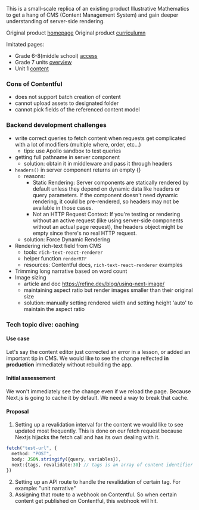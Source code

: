 This is a small-scale replica of an existing product Illustrative Mathematics to get a hang of CMS (Content Management System) and gain deeper understanding of server-side rendering. 

Original product [homepage](https://illustrativemathematics.org/)
Original product [curriculumn](https://accessim.org/6-8/grade-7/unit-1?a=teacher)

Imitated pages:
- Grade 6-8(middle school) [access](https://im-stella.vercel.app/curriculum/ms)
- Grade 7 units [overview](https://im-stella.vercel.app/curriculum/ms/grade-7)
- Unit 1 [content](https://im-stella.vercel.app/curriculum/ms/grade-7/unit-1)

### Cons of Contentful
- does not support batch creation of content
- cannot upload assets to designated folder
- cannot pick fields of the referenced content model


### Backend development challenges
- write correct queries to fetch content when requests get complicated with a lot of modifiers (multiple where, order, etc...)
  - tips: use Apollo sandbox to test queries
- getting full pathname in server component
  - solution: obtain it in middleware and pass it through headers 
- `headers()` in server component returns an empty {}
  - reasons:
    - Static Rendering: Server components are statically rendered by default unless they depend on dynamic data like headers or query parameters. If the component doesn't need dynamic rendering, it could be pre-rendered, so headers may not be available in those cases.
    - Not an HTTP Request Context: If you're testing or rendering without an active request (like using server-side components without an actual page request), the headers object might be empty since there's no real HTTP request. 
  - solution: Force Dynamic Rendering
- Rendering rich-text field from CMS
  - tools: `rich-text-react-renderer`
  - helper function `renderRTF`
  - resources: Contentful docs, `rich-text-react-renderer` examples
- Trimming long narrative based on word count
- Image sizing
  - article and doc https://refine.dev/blog/using-next-image/
  - maintaining aspect ratio but render images smaller than their original size
  - solution: manually setting rendered width and setting height 'auto' to maintain the aspect ratio

### Tech topic dive: caching
#### Use case
Let's say the content editor just corrected an error in a lesson, or added an important tip in CMS. We would like to see the change relfected **in production** immediately without rebuilding the app. 

#### Initial assessement 
We won't immediately see the change even if we reload the page. Because Next.js is going to cache it by default. We need a way to break that cache. 

#### Proposal
1. Setting up a revalidation interval for the content we would like to see updated most frequently. This is done on our fetch request because Nextjs hijacks the fetch call and has its own dealing with it.
```ts
fetch("test-url", {
  method: "POST",
  body: JSON.stringify({query, variables}),
  next:{tags, revalidate:30} // tags is an array of content identifier (string) that tells NextJS to rerun the fetch every xx seconds(not miliseconds) set by revalidate
})
```
2. Setting up an API route to handle the revalidation of certain tag. For example: "unit narrative"
3. Assigning that route to a webhook on Contentful. So when certain content get published on Contentful, this webhook will hit. 
  
